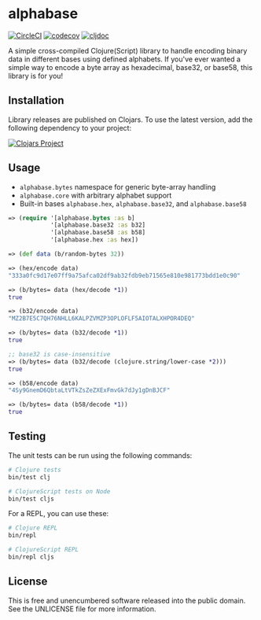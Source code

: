 alphabase
=========

[![CircleCI](https://dl.circleci.com/status-badge/img/gh/greglook/alphabase/tree/main.svg?style=shield)](https://dl.circleci.com/status-badge/redirect/gh/greglook/alphabase/tree/main)
[![codecov](https://codecov.io/gh/greglook/alphabase/branch/main/graph/badge.svg)](https://codecov.io/gh/greglook/alphabase)
[![cljdoc](https://cljdoc.org/badge/mvxcvi/alphabase)](https://cljdoc.org/d/mvxcvi/alphabase/CURRENT)

A simple cross-compiled Clojure(Script) library to handle encoding binary data
in different bases using defined alphabets. If you've ever wanted a simple way
to encode a byte array as hexadecimal, base32, or base58, this library is for
you!


## Installation

Library releases are published on Clojars. To use the latest version, add the
following dependency to your project:

[![Clojars Project](http://clojars.org/mvxcvi/alphabase/latest-version.svg)](http://clojars.org/mvxcvi/alphabase)


## Usage

- `alphabase.bytes` namespace for generic byte-array handling
- `alphabase.core` with arbitrary alphabet support
- Built-in bases `alphabase.hex`, `alphabase.base32`, and `alphabase.base58`

```clojure
=> (require '[alphabase.bytes :as b]
            '[alphabase.base32 :as b32]
            '[alphabase.base58 :as b58]
            '[alphabase.hex :as hex])

=> (def data (b/random-bytes 32))

=> (hex/encode data)
"333a0fc9d17e07ff9a75afca02df9ab32fdb9eb71565e810e981773bdd1e0c90"

=> (b/bytes= data (hex/decode *1))
true

=> (b32/encode data)
"MZ2B7E5C7QH76NHLL6KALPZVMZP3OPLOFLF5AIOTALXHPOR4DEQ"

=> (b/bytes= data (b32/decode *1))
true

;; base32 is case-insensitive
=> (b/bytes= data (b32/decode (clojure.string/lower-case *2)))
true

=> (b58/encode data)
"4Sy9GnemD6QbtaLtVTkZsZeZXExFmvGk7dJy1gDnBJCF"

=> (b/bytes= data (b58/decode *1))
true
```


## Testing

The unit tests can be run using the following commands:

```sh
# Clojure tests
bin/test clj

# ClojureScript tests on Node
bin/test cljs
```

For a REPL, you can use these:

```sh
# Clojure REPL
bin/repl

# ClojureScript REPL
bin/repl cljs
```


## License

This is free and unencumbered software released into the public domain.
See the UNLICENSE file for more information.

